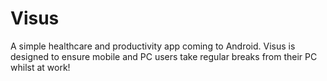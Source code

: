 Visus
=====

A simple healthcare and productivity app coming to Android. Visus is designed to ensure mobile and PC users take regular breaks from their PC whilst at work!
